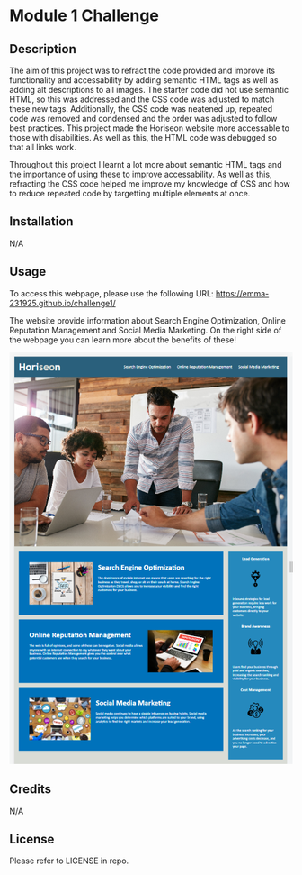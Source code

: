 # Module 1 Challenge

## Description

The aim of this project was to refract the code provided and improve its functionality and accessability by adding semantic HTML tags as well as adding alt descriptions to all images. The starter code did not use semantic HTML, so this was addressed and the CSS code was adjusted to match these new tags. Additionally, the CSS code was neatened up, repeated code was removed and condensed and the order was adjusted to follow best practices. This project made the Horiseon website more accessable to those with disabilities. As well as this, the HTML code was debugged so that all links work.

Throughout this project I learnt a lot more about semantic HTML tags and the importance of using these to improve accessability. As well as this, refracting the CSS code helped me improve my knowledge of CSS and how to reduce repeated code by targetting multiple elements at once. 

## Installation

N/A

## Usage

To access this webpage, please use the following URL: https://emma-231925.github.io/challenge1/

The website provide information about Search Engine Optimization, Online Reputation Management and Social Media Marketing. On the right side of the webpage you can learn more about the benefits of these!

![Final website, showing all content](assets/images/website-screenshot.png)

## Credits

N/A

## License

Please refer to LICENSE in repo.
